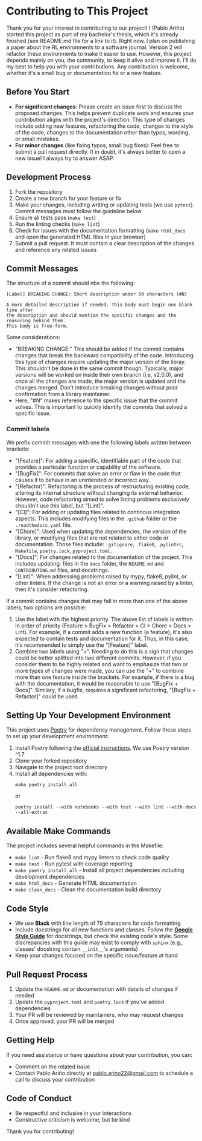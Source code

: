 # Contributing to This Project

Thank you for your interest in contributing to our project! I (Pablo Ariño) started this project as part of my bachelor's thesis, which it's already finished (see README.md file for a link to it). Right now, I plan on publishing a paper about the RL environments to a software journal. Version 2 will refactor these environments to make it easier to use. However, this project depends mainly on you, the community, to keep it alive and improve it. I'll do my best to help you with your contributions. Any contribution is welcome, whether it's a small bug or documentation fix or a new feature.

## Before You Start

- **For significant changes**: Please create an issue first to discuss the proposed changes. This helps prevent duplicate work and ensures your contribution aligns with the project's direction. This type of changes include adding new features, refactoring the code, changes to the style of the code, changes to the documentation other than typos, wording, or small mistakes.
- **For minor changes** (like fixing typos, small bug fixes): Feel free to submit a pull request directly. If in doubt, it's always better to open a new issue! I always try to answer ASAP.

## Development Process

1. Fork the repository
2. Create a new branch for your feature or fix
3. Make your changes, including writing or updating tests (we use `pytest`). Commit messages must follow the guideline below.
4. Ensure all tests pass (`make test`)
5. Run the linting checks (`make lint`)
6. Check for issues with the documentation formatting (`make html_docs` and open the generated HTML files in your browser)
7. Submit a pull request. It must contain a clear description of the changes and reference any related issues

## Commit Messages
The structure of a commit should nbe the following:
```
[Label] BREAKING CHANGE: Short description under 50 characters (#N)

A more detailed description if needed. This body must begin one blank line after
the description and should mention the specific changes and the reasoning behind them.
This body is free-form.
````
Some considerations:
- "BREAKING CHANGE:" This should be added if the commit contains changes that break the backward compatibility of the code. Introducing
this type of changes require updating the major version of the libray. This shouldn't be done in the same commit though. Typically,
major versions will be worked on inside their own branch (i.e, v2.0.0), and once all the changes are made, the major version is updated and the
changes merged. Don't introduce breaking changes without prior confirmation from a library maintainer.
- Here, "#N" makes reference to the specific issue that the commit solves. This is important to quickly identify the commits that
solved a specific issue.

### Commit labels
We prefix commit messages with one the following labels written between brackets:
- "[Feature]": For adding a specific, identifiable part of the code that provides a particular function or capability of the software.
- "[BugFix]": For commits that solve an error or flaw in the code that causes it to behave in an unintended or incorrect way.
- "[Refactor]": Refactoring is the process of restructuring existing code, altering its internal structure without changing its external behavior. However, code refactoring aimed to solve linting problems exclusively shouldn't use this label, but "[Lint]".
- "[CI]": For adding or updating files related to continous integration aspects. This includes modifying files in the `.github` folder or the `.readthedocs.yaml` file.
- "[Chore]": Used when updating the dependencies, the version of the library, or modifying files that are not related to either code or documentation. Those files include: `.gitignore`, `.flake8`, `.pylintrc`, `Makefile`, `poetry.lock`, `pyproject.toml`.
- "[Docs]": For changes related to the documentation of the project. This includes updating: files in the `docs` folder, the `README.md` and `CONTRIBUTING.md` files, and docstrings.
- "[Lint]": When addressing problems raised by mypy, flake8, pylint, or other linters. If the change is not an error or a warning raised by a linter, then it's consider refactoring.

If a commit contains changes that may fall in more than one of the above labels, two options are possible:
1. Use the label with the highest priority. The above list of labels is written in order of priority (Feature > BugFix > Refactor > CI > Chore > Docs > Lint). For example, if a commit adds a new function (a feature), it's also expected to contain tests and documentation for it. Thus, in this case, it's recommended to simply use the "[Feature]" label.
2. Combine two labels using "+". Needing to do this is a sign that changes could be better splitted into two different commits. However, if you consider them to be highly related and want to emphasize that two or more types of changes were made, you can use the "+" to combine more than one feature inside the brackets. For example, if there is a bug with the documentation, it would be reasonable to use "[BugFix + Docs]". Similary, if a bugfix, requires a significant refactoring, "[BugFix + Refactor]" could be used.

## Setting Up Your Development Environment

This project uses [Poetry](https://python-poetry.org/) for dependency management. Follow these steps to set up your development environment:

1. Install Poetry following the [official instructions](https://python-poetry.org/docs/#installation). We use Poetry version ^1.7
2. Clone your forked repository
3. Navigate to the project root directory
4. Install all dependencies with:
   ```
   make poetry_install_all
   ```
   or
   ```
   poetry install --with notebooks --with test --with lint --with docs --all-extras
   ```

## Available Make Commands

The project includes several helpful commands in the Makefile:

- `make lint` - Run flake8 and mypy linters to check code quality
- `make test` - Run pytest with coverage reporting
- `make poetry_install_all` - Install all project dependencies including development dependencies
- `make html_docs` - Generate HTML documentation
- `make clean_docs` - Clean the documentation build directory

## Code Style

- We use **Black** with line length of 79 characters for code formatting
- Include docstrings for all new functions and classes. Follow the [**Google Style Guide**](https://google.github.io/styleguide/pyguide.html#s3.8-comments-and-docstrings) for docstrings, but check the existing code's style. Some discrepancies with this guide may exist to comply with `sphinx` (e.g., classes' docstring contain `__init__`'s arguments)
- Keep your changes focused on the specific issue/feature at hand

## Pull Request Process

1. Update the `README.md` or documentation with details of changes if needed
2. Update the `pyproject.toml` and `poetry.lock` if you've added dependencies
3. Your PR will be reviewed by maintainers, who may request changes
4. Once approved, your PR will be merged

## Getting Help

If you need assistance or have questions about your contribution, you can:

- Comment on the related issue
- Contact Pablo Ariño directly at pablo.arino22@gmail.com to schedule a call to discuss your contribution

## Code of Conduct

- Be respectful and inclusive in your interactions
- Constructive criticism is welcome, but be kind

Thank you for contributing!
